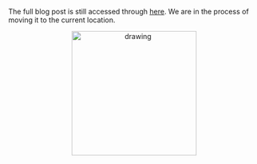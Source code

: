 The full blog post is still accessed through [here](https://www.1onepsilon.com/single-post/2017/06/24/Imagination-for-Math). We are in the process of moving it to the current location.

<center>
 <img class = "blog-inline-image" src="https://es-app.com/assets/QQQQ.jpg" alt="drawing" width="250px"/>
</center> 